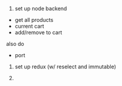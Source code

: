 1. set up node backend
* get all products
* current cart
* add/remove to cart

also do
* port

1. set up redux (w/ reselect and immutable)

1. 